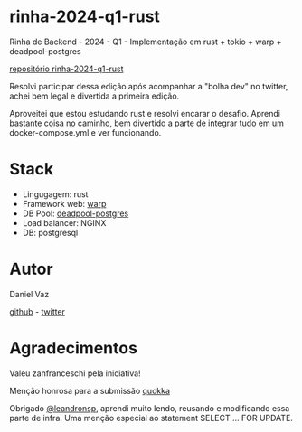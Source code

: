 # rinha-2024-q1-rust
Rinha de Backend - 2024 - Q1 - Implementação em rust + tokio + warp + deadpool-postgres

[repositório rinha-2024-q1-rust](https://github.com/ddanielvaz/rinha-2024-q1-rust/)

Resolvi participar dessa edição após acompanhar a "bolha dev" no twitter, achei bem legal e divertida a primeira edição.

Aproveitei que estou estudando rust e resolvi encarar o desafio. Aprendi bastante coisa no caminho, bem divertido a parte de integrar tudo em um docker-compose.yml e ver funcionando.

# Stack
- Lingugagem: rust
- Framework web: [warp](https://github.com/seanmonstar/warp)
- DB Pool: [deadpool-postgres](https://github.com/bikeshedder/deadpool)
- Load balancer: NGINX
- DB: postgresql

# Autor

Daniel Vaz

[github](https://github.com/ddanielvaz) - [twitter](https://twitter.com/daniel_vaz1986)

# Agradecimentos

Valeu zanfranceschi pela iniciativa!

Menção honrosa para a submissão [quokka](https://github.com/leandronsp/quokka)

Obrigado [@leandronsp](https://github.com/leandronsp), aprendi muito lendo, reusando e modificando essa parte de infra. Uma menção especial ao statement SELECT ... FOR UPDATE.
